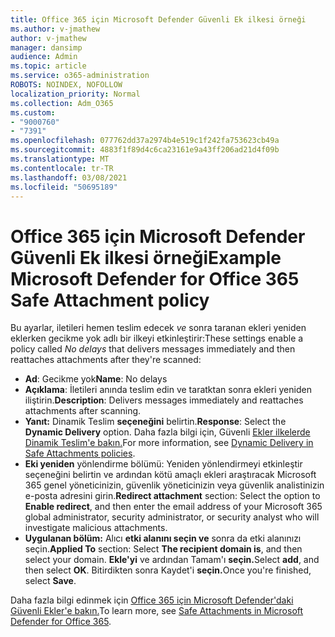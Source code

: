 ```yaml
---
title: Office 365 için Microsoft Defender Güvenli Ek ilkesi örneği
ms.author: v-jmathew
author: v-jmathew
manager: dansimp
audience: Admin
ms.topic: article
ms.service: o365-administration
ROBOTS: NOINDEX, NOFOLLOW
localization_priority: Normal
ms.collection: Adm_O365
ms.custom:
- "9000760"
- "7391"
ms.openlocfilehash: 077762dd37a2974b4e519c1f242fa753623cb49a
ms.sourcegitcommit: 4883f1f89d4c6ca23161e9a43ff206ad21d4f09b
ms.translationtype: MT
ms.contentlocale: tr-TR
ms.lasthandoff: 03/08/2021
ms.locfileid: "50695189"
---
```

# <a name="example-microsoft-defender-for-office-365-safe-attachment-policy"></a><span data-ttu-id="90aae-102">Office 365 için Microsoft Defender Güvenli Ek ilkesi örneği</span><span class="sxs-lookup"><span data-stu-id="90aae-102">Example Microsoft Defender for Office 365 Safe Attachment policy</span></span>

<span data-ttu-id="90aae-103">Bu ayarlar, iletileri hemen teslim edecek *ve* sonra taranan ekleri yeniden eklerken gecikme yok adlı bir ilkeyi etkinleştirir:</span><span class="sxs-lookup"><span data-stu-id="90aae-103">These settings enable a policy called *No delays* that delivers messages immediately and then reattaches attachments after they're scanned:</span></span>

- <span data-ttu-id="90aae-104">**Ad**: Gecikme yok</span><span class="sxs-lookup"><span data-stu-id="90aae-104">**Name**: No delays</span></span>
- <span data-ttu-id="90aae-105">**Açıklama**: İletileri anında teslim edin ve taratktan sonra ekleri yeniden iliştirin.</span><span class="sxs-lookup"><span data-stu-id="90aae-105">**Description**: Delivers messages immediately and reattaches attachments after scanning.</span></span>
- <span data-ttu-id="90aae-106">**Yanıt:** Dinamik Teslim **seçeneğini** belirtin.</span><span class="sxs-lookup"><span data-stu-id="90aae-106">**Response**: Select the **Dynamic Delivery** option.</span></span> <span data-ttu-id="90aae-107">Daha fazla bilgi için, Güvenli [Ekler ilkelerde Dinamik Teslim'e bakın.](https://go.microsoft.com/fwlink/?linkid=2092328)</span><span class="sxs-lookup"><span data-stu-id="90aae-107">For more information, see [Dynamic Delivery in Safe Attachments policies](https://go.microsoft.com/fwlink/?linkid=2092328).</span></span>
- <span data-ttu-id="90aae-108">**Eki yeniden** yönlendirme bölümü: Yeniden yönlendirmeyi etkinleştir seçeneğini belirtin ve ardından kötü amaçlı ekleri araştıracak Microsoft 365 genel yöneticinizin, güvenlik yöneticinizin veya güvenlik analistinizin e-posta adresini girin.</span><span class="sxs-lookup"><span data-stu-id="90aae-108">**Redirect attachment** section: Select the option to **Enable redirect**, and then enter the email address of your Microsoft 365 global administrator, security administrator, or security analyst who will investigate malicious attachments.</span></span>
- <span data-ttu-id="90aae-109">**Uygulanan bölüm:** Alıcı **etki alanını seçin ve** sonra da etki alanınızı seçin.</span><span class="sxs-lookup"><span data-stu-id="90aae-109">**Applied To** section: Select **The recipient domain is**, and then select your domain.</span></span> <span data-ttu-id="90aae-110">**Ekle'yi** ve ardından Tamam'ı **seçin.**</span><span class="sxs-lookup"><span data-stu-id="90aae-110">Select **add**, and then select **OK**.</span></span> <span data-ttu-id="90aae-111">Bitirdikten sonra Kaydet'i **seçin.**</span><span class="sxs-lookup"><span data-stu-id="90aae-111">Once you're finished, select **Save**.</span></span>

<span data-ttu-id="90aae-112">Daha fazla bilgi edinmek için [Office 365 için Microsoft Defender'daki Güvenli Ekler'e bakın.](https://go.microsoft.com/fwlink/?linkid=2092213)</span><span class="sxs-lookup"><span data-stu-id="90aae-112">To learn more, see [Safe Attachments in Microsoft Defender for Office 365](https://go.microsoft.com/fwlink/?linkid=2092213).</span></span>
